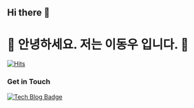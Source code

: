 ## Hi there 👋

# 🤖  안녕하세요. 저는 이동우 입니다. 🐯

[![Hits](https://hits.seeyoufarm.com/api/count/incr/badge.svg?url=https%3A%2F%2Fgithub.com%2F<LeeDongWoo99>&count_bg=%2376FB11&title_bg=%23198BD7&icon=github.svg&icon_color=%23000000&title=Visitors&edge_flat=false)](https://hits.seeyoufarm.com)

### Get in Touch

[![Tech Blog Badge](http://img.shields.io/badge/Tistory-000000?style=flat-square&logo=tistory&link=https://dongwoo99.tistory.com/)](https://dongwoo99.tistory.com/)  



